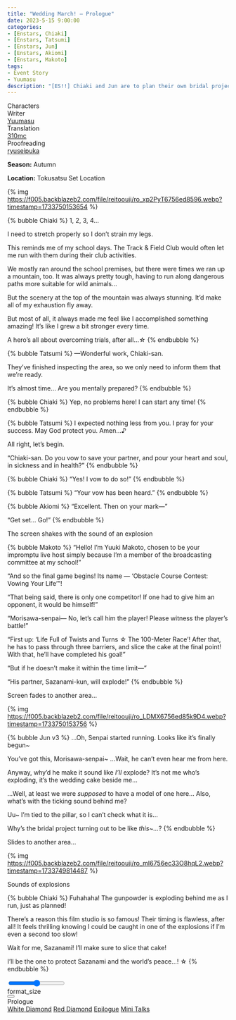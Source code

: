 ```yaml
---
title: "Wedding March! – Prologue"
date: 2023-5-15 9:00:00
categories:
- [Enstars, Chiaki]
- [Enstars, Tatsumi]
- [Enstars, Jun]
- [Enstars, Akiomi]
- [Enstars, Makoto]
tags:
- Event Story
- Yuumasu
description: "[ES!!] Chiaki and Jun are to plan their own bridal project. They head off to have a “Bridal Field Trip” along with people willing to help them with the project."
---
```

<div class="three-wrapper" style="--storyColor:#5ac189;--storyColor-rgb:90,193,137;--storyColor-h:147.4;--storyColor-s:45.4%;--storyColor-l:55.5%;">
    <div class="info-area">
        <div class="info">
            <div class="info-item characters">
                <div class="label">
                    Characters
                </div>
                <div class="value">
                <a href="/categories/Enstars/Chiaki" character="Chiaki"></a>
                <a href="/categories/Enstars/Tatsumi" character="Tatsumi"></a>
                <a href="/categories/Enstars/Akiomi" character="Akiomi"></a>
                <a href="/categories/Enstars/Makoto" character="Makoto"></a>
                <a href="/categories/Enstars/Jun" character="Jun"></a>
                </div>
            </div>
            <div class="info-item one">
                <div class="label">
                    Writer
                </div>
                <div class="value">
                    <a href="/tags/Yuumasu/">Yuumasu</a>
                </div>
            </div>
            <div class="info-item two">
                <div class="label">
                    Translation
                </div>
                <div class="value">
                    <a href="/about">310mc</a>
                </div>
            </div>
            <div class="info-item three">
                <div class="label">
                   Proofreading
                </div>
                <div class="value">
                    <a href="https://ryuseipuka.notion.site/proofed-by-ryuseipuka-020757643ea94baabea5e7d21f325a8b" target="_blank">ryuseipuka</a>
                </div>
            </div>
        </div>
    </div>
</div>

<!-- more -->

<div class="msr-season autumn">
    <p><span><b>Season:</b> Autumn</span></p>
</div>

<div class="msr-location">
    <p><span><b>Location:</b> Tokusatsu Set Location</span></p>
</div>

{% img https://f005.backblazeb2.com/file/reitoouji/ro_xp2PyT6756ed8596.webp?timestamp=1733750153654 %}

{% bubble Chiaki %}
1, 2, 3, 4…

I need to stretch properly so I don’t strain my legs.

This reminds me of my school days. The Track &amp; Field Club would often let me run with them during their club activities.

We mostly ran around the school premises, but there were times we ran up a mountain, too. It was always pretty tough, having to run along dangerous paths more suitable for wild animals…

But the scenery at the top of the mountain was always stunning. It’d make all of my exhaustion fly away.

But most of all, it always made me feel like I accomplished something amazing! It’s like I grew a bit stronger every time.

A hero’s all about overcoming trials, after all…☆
{% endbubble %}

{% bubble Tatsumi %}
—Wonderful work, Chiaki-san.

They’ve finished inspecting the area, so we only need to inform them that we’re ready.

It’s almost time… Are you mentally prepared?
{% endbubble %}

{% bubble Chiaki %}
Yep, no problems here! I can start any time!
{% endbubble %}

{% bubble Tatsumi %}
I expected nothing less from you. I pray for your success. May God protect you. Amen…♪

All right, let’s begin.

“Chiaki-san. Do you vow to save your partner, and pour your heart and soul, in sickness and in health?”
{% endbubble %}

{% bubble Chiaki %}
“Yes! I vow to do so!”
{% endbubble %}

{% bubble Tatsumi %}
“Your vow has been heard.”
{% endbubble %}

{% bubble Akiomi %}
“Excellent. Then on your mark—”

“Get set… Go!”
{% endbubble %}

<div class="msr-narration">
    <p>The screen shakes with the sound of an explosion</p>
</div>

{% bubble Makoto %}
“Hello! I’m Yuuki Makoto, chosen to be your impromptu live host simply because I’m a member of the broadcasting committee at my school!”

“And so the final game begins! Its name — ‘Obstacle Course Contest: Vowing Your Life’”!

“That being said, there is only one competitor! If one had to give him an opponent, it would be himself!”

“Morisawa-senpai— No, let’s call him the player! Please witness the player’s battle!”

“First up: ‘Life Full of Twists and Turns ☆ The 100-Meter Race’! After that, he has to pass through three barriers, and slice the cake at the final point! With that, he’ll have completed his goal!”

“But if he doesn’t make it within the time limit—”

“His partner, Sazanami-kun, will explode!”
{% endbubble %}

<div class="msr-narration">
    <p>Screen fades to another area…</p>
</div>

{% img https://f005.backblazeb2.com/file/reitoouji/ro_LDMX6756ed85k9D4.webp?timestamp=1733750153756 %}

{% bubble Jun v3 %}
…Oh, Senpai started running. Looks like it’s finally begun~

You’ve got this, Morisawa-senpai~ …Wait, he can’t even hear me from here.

Anyway, why’d he make it sound like *I’ll* explode? It’s not me who’s exploding, it’s the wedding cake beside me…

…Well, at least we were <em>supposed</em> to have a model of one here… Also, what’s with the ticking sound behind me?

Uu~ I’m tied to the pillar, so I can’t check what it is…

Why’s the bridal project turning out to be like *this~…*?
{% endbubble %}

<div class="msr-narration">
    <p>Slides to another area…</p>
</div>

{% img https://f005.backblazeb2.com/file/reitoouji/ro_mI6756ec33O8hqL2.webp?timestamp=1733749814487 %}

<div class="msr-narration">
    <p>Sounds of explosions</p>
</div>

{% bubble Chiaki %}
Fuhahaha! The gunpowder is exploding behind me as I run, just as planned!

There’s a reason this film studio is so famous! Their timing is flawless, after all! It feels thrilling knowing I could be caught in one of the explosions if I’m even a second too slow!

Wait for me, Sazanami! I’ll make sure to slice that cake!

I’ll be the one to protect Sazanami and the world’s peace…! ☆
{% endbubble %}

<div class="navigation2">
    <div class="toolbar-wrapper">
        <div class="slider-container">
            <input type="range" min="1" max="5" value="3" class="slider">
        </div>
        <div class="toolbar">
            <a target="_blank" href="/translations" class="home-button" title="Translations Masterlist"><i class="fa fa-home"></i></a>
            <div class="toolbar__section">
                <a id="sliderDrop">
                    <span class="material-icons-round" title="Text Size">format_size</span>
                </a>
            </div>
            <a target="_blank" href="/wedding_march" title="Index"><i class="fa fa-star"></i></a>
            <div class="dropup">
            <button class="dropbtn"><i class="fa fa-list-ol"></i></button>
                <div class="dropup-content">
                    <div>Prologue</div>
                    <a href="/wedding_march/white_diamond">White Diamond</a>
                    <a href="/wedding_march/red_diamond">Red Diamond</a>
                    <a href="/wedding_march/epilogue">Epilogue</a>
                    <a href="/wedding_march/#Mini-Talks">Mini Talks</a>
                </div>
            </div>
            <a href="/wedding_march/white_diamond" title="Next Chapter: White Diamond"><i class="fa fa-arrow-right"></i></a>
            <a href="#top" class="top-arrow" title="Back to Top"><i class="fa fa-arrow-up"></i></a>
        </div>
    </div>
</div>
